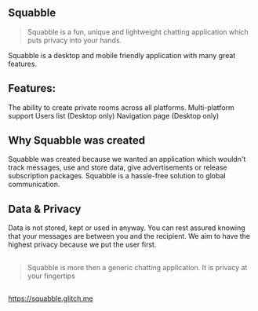 ## Squabble

> Squabble is a fun, unique and lightweight chatting application which puts privacy into your hands. 

Squabble is a desktop and mobile friendly application with many great features.
## Features:
The ability to create private rooms across all platforms.
Multi-platform support
Users list (Desktop only)
Navigation page (Desktop only)

## Why Squabble was created
Squabble was created because we wanted an application which wouldn't track messages, use and store data, give advertisements or release subscription packages. Squabble is a hassle-free solution to global communication.

## Data & Privacy
Data is not stored, kept or used in anyway. You can rest assured knowing that your messages are between you and the recipient. We aim to have the highest privacy because we put the user first.
##
> Squabble is more then a generic chatting application. It is privacy at your fingertips

##
https://squabble.glitch.me
